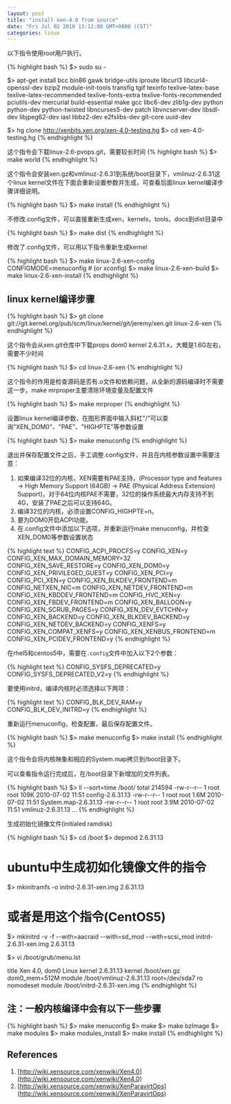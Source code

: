 ```yaml
---
layout: post
title: "install xen-4.0 from source"
date: "Fri Jul 02 2010 13:12:00 GMT+0800 (CST)"
categories: linux
---
```


以下指令使用root用户执行。

{% highlight bash %}
$> sudo su -

$> apt-get install bcc bin86 gawk bridge-utils iproute libcurl3 libcurl4-openssl-dev bzip2 module-init-tools transfig tgif texinfo texlive-latex-base texlive-latex-recommended texlive-fonts-extra texlive-fonts-recommended pciutils-dev mercurial build-essential make gcc libc6-dev zlib1g-dev python python-dev python-twisted libncurses5-dev patch libvncserver-dev libsdl-dev libjpeg62-dev iasl libbz2-dev e2fslibs-dev git-core uuid-dev

$> hg clone http://xenbits.xen.org/xen-4.0-testing.hg
$> cd xen-4.0-testing.hg
{% endhighlight %}

这个指令会下载linux-2.6-pvops.git，需要较长时间
{% highlight bash %}
$> make world
{% endhighlight %}

这个指令会安装xen.gz和vmlinuz-2.6.31到系统/boot目录下，vmlinuz-2.6.31这个linux kernel文件在下面会重新设置参数并生成，可查看后面linux kernel编译步骤详细说明。

{% highlight bash %}
$> make install
{% endhighlight %}

不修改.config文件，可以直接重新生成xen，kernels，tools，docs到dist目录中

{% highlight bash %}
$> make dist
{% endhighlight %}

修改了.config文件，可以用以下指令重新生成kernel

{% highlight bash %}
$> make linux-2.6-xen-config CONFIGMODE=menuconfig # (or xconfig)
$> make linux-2.6-xen-build
$> make linux-2.6-xen-install
{% endhighlight %}

linux kernel编译步骤
-----

{% highlight bash %}
$> git clone git://git.kernel.org/pub/scm/linux/kernel/git/jeremy/xen.git linux-2.6-xen
{% endhighlight %}

这个指令会从xen.git仓库中下载props dom0 kernel 2.6.31.x，大概是1.6G左右，需要不少时间

{% highlight bash %}
$> cd linux-2.6-xen
{% endhighlight %}

这个指令的作用是检查源码是否有.o文件和依赖问题，从全新的源码编译时不需要这一步。make mrproper主要清除环境变量及配置文件

{% highlight bash %}
$> make mrproper
{% endhighlight %}

设置linux kernel编译参数，在图形界面中输入斜杠"/"可以查询"XEN_DOM0"、"PAE"、"HIGHPTE"等参数设置

{% highlight bash %}
$> make menuconfig
{% endhighlight %}

退出并保存配置文件之后，手工调整.config文件，并且在内核参数设置中需要注意：

1. 如果编译32位的内核，XEN需要有PAE支持，(Processor type and features -> High Memory Support (64GB) -> PAE (Physical Address Extension) Support)，对于64位内核PAE不需要，32位的操作系统最大内存支持不到4G，安装了PAE之后可以支持64G。
2. 编译32位的内核，必须设置CONFIG_HIGHPTE=n。
3. 要为DOM0开启ACPI功能。
4. 在.config文件中添加以下选项，并重新运行make menuconfig，并检查XEN_DOM0等参数设置状态

{% highlight text %}
     CONFIG_ACPI_PROCFS=y
     CONFIG_XEN=y
     CONFIG_XEN_MAX_DOMAIN_MEMORY=32
     CONFIG_XEN_SAVE_RESTORE=y
     CONFIG_XEN_DOM0=y
     CONFIG_XEN_PRIVILEGED_GUEST=y
     CONFIG_XEN_PCI=y
     CONFIG_PCI_XEN=y
     CONFIG_XEN_BLKDEV_FRONTEND=m
     CONFIG_NETXEN_NIC=m
     CONFIG_XEN_NETDEV_FRONTEND=m
     CONFIG_XEN_KBDDEV_FRONTEND=m
     CONFIG_HVC_XEN=y
     CONFIG_XEN_FBDEV_FRONTEND=m
     CONFIG_XEN_BALLOON=y
     CONFIG_XEN_SCRUB_PAGES=y
     CONFIG_XEN_DEV_EVTCHN=y
     CONFIG_XEN_BACKEND=y
     CONFIG_XEN_BLKDEV_BACKEND=y
     CONFIG_XEN_NETDEV_BACKEND=y
     CONFIG_XENFS=y
     CONFIG_XEN_COMPAT_XENFS=y
     CONFIG_XEN_XENBUS_FRONTEND=m
     CONFIG_XEN_PCIDEV_FRONTEND=y
{% endhighlight %}

在rhel5和centos5中，需要在`.config`文件中加入以下2个参数：

{% highlight text %}
     CONFIG_SYSFS_DEPRECATED=y
     CONFIG_SYSFS_DEPRECATED_V2=y
{% endhighlight %}

要使用initrd，编译内核时必须选择以下两项：

{% highlight text %}
     CONFIG_BLK_DEV_RAM=y
     CONFIG_BLK_DEV_INITRD=y
{% endhighlight %}

重新运行menuconfig，检查配置，最后保存配置文件。

{% highlight bash %}
$> make menuconfig
$> make install
{% endhighlight %}

这个指令会将内核映象和相应的System.map拷贝到/boot目录下。

可以查看指令运行完成后，在/boot目录下新增加的文件列表。

{% highlight bash %}
$> ll --sort=time /boot/
total 214594
-rw-r--r--  1 root root  109K 2010-07-02 11:51 config-2.6.31.13
-rw-r--r--  1 root root  1.6M 2010-07-02 11:51 System.map-2.6.31.13
-rw-r--r--  1 root root  3.9M 2010-07-02 11:51 vmlinuz-2.6.31.13
...
{% endhighlight %}

生成初始化镜像文件(initialed ramdisk)

{% highlight bash %}
$> cd /boot
$> depmod 2.6.31.13
# ubuntu中生成初如化镜像文件的指令
$> mkinitramfs -o initrd-2.6.31-xen.img 2.6.31.13
# 或者是用这个指令(CentOS5)
$> mkinitrd -v -f --with=aacraid --with=sd_mod --with=scsi_mod initrd-2.6.31-xen.img 2.6.31.13

$> vi /boot/grub/menu.lst

title Xen 4.0, dom0 Linux kernel 2.6.31.13
kernel /boot/xen.gz dom0_mem=512M
module /boot/vmlinuz-2.6.31.13 root=/dev/sda7 ro nomodeset
module /boot/initrd-2.6.31-xen.img
{% endhighlight %}

注：一般内核编译中会有以下一些步骤
-----

{% highlight bash %}
$> make menuconfig
$> make
$> make bzImage
$> make modules
$> make modules_install
$> make install
{% endhighlight %}

References
-----

1. [http://wiki.xensource.com/xenwiki/Xen4.0](http://wiki.xensource.com/xenwiki/Xen4.0)
2. [http://wiki.xensource.com/xenwiki/XenParavirtOps](http://wiki.xensource.com/xenwiki/XenParavirtOps)
